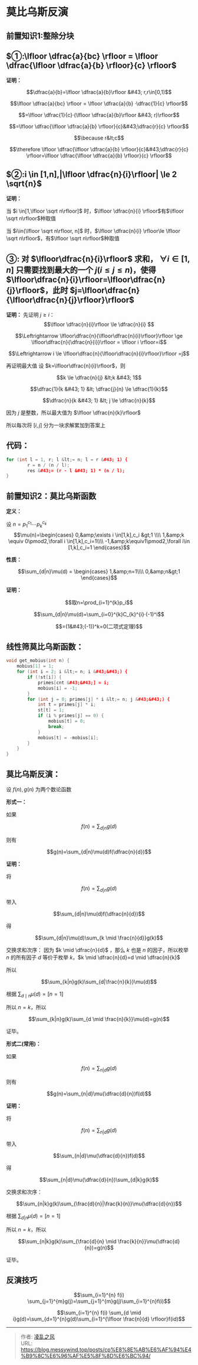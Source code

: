 # 莫比乌斯反演


## 前置知识1:整除分块
## $①:\lfloor \dfrac{a}{bc} \rfloor = \lfloor \dfrac{\lfloor \dfrac{a}{b} \rfloor}{c} \rfloor$
**证明：**

$$\dfrac{a}{b}=\lfloor \dfrac{a}{b}\rfloor &#43; r,r\in[0,1)$$

$$\lfloor \dfrac{a}{bc} \rfloor = \lfloor \dfrac{a}{b} ·\dfrac{1}{c} \rfloor$$

$$=\lfloor \dfrac{1}{c}·(\lfloor \dfrac{a}{b}\rfloor &#43; r)\rfloor$$

$$=\lfloor \dfrac{\lfloor \dfrac{a}{b} \rfloor}{c}&#43;\dfrac{r}{c} \rfloor$$

$$\because r&lt;c$$

$$\therefore \lfloor \dfrac{\lfloor \dfrac{a}{b} \rfloor}{c}&#43;\dfrac{r}{c} \rfloor=\lfloor \dfrac{\lfloor \dfrac{a}{b} \rfloor}{c} \rfloor$$
## $②:i \in [1,n],|\lfloor \dfrac{n}{i}\rfloor| \le 2 \sqrt{n}$

**证明：**

当 $i \in[1,\lfloor \sqrt n\rfloor]$ 时，$\lfloor \dfrac{n}{i} \rfloor$有$\lfloor \sqrt n\rfloor$种取值

当 $i\in(\lfloor \sqrt n\rfloor, n]$ 时，$\lfloor \dfrac{n}{i} \rfloor\le \lfloor \sqrt n\rfloor$，有$\lfloor \sqrt n\rfloor$种取值

## $③:$ 对 $\lfloor\dfrac{n}{i}\rfloor$ 求和， $\forall i\in[1,n]$ 只需要找到最大的一个 $j(i \le j \le n)$，使得 $\lfloor\dfrac{n}{i}\rfloor=\lfloor\dfrac{n}{j}\rfloor$，此时 $j=\lfloor\dfrac{n}{\lfloor\dfrac{n}{j}\rfloor}\rfloor$

**证明：** 
先证明 $j \ge i$：
$$\lfloor \dfrac{n}{i}\rfloor \le \dfrac{n}{i} $$

$$\Leftrightarrow \lfloor\dfrac{n}{\lfloor\dfrac{n}{i}\rfloor}\rfloor \ge \lfloor\dfrac{n}{\dfrac{n}{i}}\rfloor = \lfloor i \rfloor=i$$

$$\Leftrightarrow i \le \lfloor\dfrac{n}{\lfloor\dfrac{n}{i}\rfloor}\rfloor =j$$

再证明最大值
设 $k=\lfloor\dfrac{n}{i}\rfloor$，则

$$k \le \dfrac{n}{j} &lt;k &#43; 1$$

$$\dfrac{1}{k &#43; 1} &lt; \dfrac{j}{n} \le \dfrac{1}{k}$$

$$\dfrac{n}{k &#43; 1} &lt; j \le \dfrac{n}{k}$$

因为 $j$ 是整数，所以最大值为 $\lfloor \dfrac{n}{k}\rfloor$

所以每次将 $[i,j]$ 分为一块求解累加到答案上

## 代码：
```cpp
for (int l = 1, r; l &lt;= n; l = r &#43; 1) {
        r = n / (n / l);
        res &#43;= (r - l &#43; 1) * (n / l);
}
```

## 前置知识2：莫比乌斯函数
**定义：**

设 $n=p_1^{c_1}\cdots p_k^{c_k}$
$$\mu(n)=\begin{cases}
0,&amp;\exists i \in[1,k],c_i &gt;1 \\\\
1,&amp;k \equiv 0\pmod2,\forall i \in[1,k],c_i=1\\\\
-1,&amp;k\equiv1\pmod2,\forall i\in [1,k],c_i=1
\end{cases}$$

**性质：** 

$$\sum_{d|n}\mu(d) = \begin{cases}
1,&amp;n=1\\\\
0,&amp;n&gt;1
\end{cases}$$

**证明：**

$$取n=\prod_{i=1}^{k}p_i$$

$$\sum_{d|n}\mu(d)=\sum_{i=0}^{k}C_{k}^{i}·(-1)^i$$

$$=(1&#43;(-1))^k=0(二项式定理)$$

## 线性筛莫比乌斯函数：
```cpp
void get_mobius(int n) {
    mobius[1] = 1;
    for (int i = 2; i &lt;= n; i &#43;&#43;) {
        if (!st[i]) {
            primes[cnt &#43;&#43;] = i;
            mobius[i] = -1;
        }
        for (int j = 0; primes[j] * i &lt;= n; j &#43;&#43;) {
            int t = primes[j] * i;
            st[t] = 1;
            if (i % primes[j] == 0) {
                mobius[t] = 0;
                break;
            }
            mobius[t] = -mobius[i];
        }
    }
}
```

## 莫比乌斯反演：
设 $f(n),g(n)$ 为两个数论函数

**形式一：**

如果

$$f(n)=\sum_{d|n}g(d)$$

则有

$$g(n)=\sum_{d|n}\mu(d)f(\dfrac{n}{d})$$

**证明：**

将

$$f(n)=\sum_{d|n}g(d)$$

带入

$$\sum_{d|n}\mu(d)f(\dfrac{n}{d})$$

得

$$\sum_{d|n}\mu(d)\sum_{k \mid \frac{n}{d}}g(k)$$

交换求和次序：
因为 $k \mid \dfrac{n}{d}$ ，那么 $k$ 也是 $n$ 的因子，所以枚举 $n$ 的所有因子 $d$ 等价于枚举 $k$，$k \mid \dfrac{n}{d}=d \mid \dfrac{n}{k}$

所以

$$\sum_{k|n}g(k)\sum_{d|\frac{n}{k}}\mu(d)$$

根据 $\sum_{d \mid n}\mu(d)=[n=1]$

所以 $n=k$，所以 

$$\sum_{k|n}g(k)\sum_{d \mid \frac{n}{k}}\mu(d)=g(n)$$

证毕。

**形式二(常用)：**

如果

$$f(n)=\sum_{n|d}g(d)$$

则有

$$g(n)=\sum_{n|d}\mu(\dfrac{d}{n})f(d)$$

**证明：**

将

$$f(n)=\sum_{n|d}g(d)$$

带入

$$\sum_{n|d}\mu(\dfrac{d}{n})f(d)$$

得

$$\sum_{n|d}\mu(\dfrac{d}{n})\sum_{d|k}g(k)$$

交换求和次序：

$$\sum_{n|k}g(k)\sum_{\frac{d}{n}|\frac{k}{n}}\mu(\dfrac{d}{n})$$

根据 $\sum_{d|n}\mu(d)=[n=1]$

所以 $n=k$，所以 

$$\sum_{n|k}g(k)\sum_{\frac{d}{n} \mid \frac{k}{n}}\mu(\dfrac{d}{n})=g(n)$$

证毕。
## 反演技巧

$$\sum_{i=1}^{n} f(i) \sum_{j=1}^{m}g(j)=\sum_{j=1}^{m}g(j)\sum_{i=1}^{n}f(i)$$

$$\sum_{i=1}^{n} f(i) \sum_{d 
\mid i}g(d)=\sum_{d=1}^{n}g(d)\sum_{i=1}^{\lfloor \frac{n}{d} \rfloor}f(id)$$

---

> 作者: [凌乱之风](https://github.com/messywind)  
> URL: https://blog.messywind.top/posts/cp%E8%8E%AB%E6%AF%94%E4%B9%8C%E6%96%AF%E5%8F%8D%E6%BC%94/  

